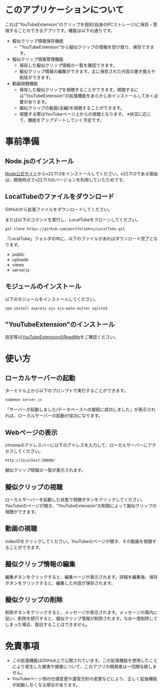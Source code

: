 # このアプリケーションについて
これは"YouTubeExtension"のクリップを個別(自身のPCストレージ)に保存・管理することのできるアプリです。機能は以下の通りです。
- 擬似クリップ情報保存機能
  - "YouTubeExtension"から擬似クリップの情報を受け取り、保存できます。
- 擬似クリップ情報管理機能
  - 保存した擬似クリップ情報の一覧を確認できます。
  - 擬似クリップ情報の編集ができます。主に保存された内容の書き換えや削除ができます。
- 動画視聴機能
  - 保存した擬似クリップを視聴することができます。視聴するには"YouTubeExtension"の拡張機能をあらかじめインストールしておく必要があります。
  - 擬似クリップの動画(全編)を視聴することができます。
  - 視聴する際はYouTubeページ上からの視聴となります。
※状況に応じて、機能をアップデートしていく予定です。

# 事前準備
## Node.jsのインストール
[Node公式サイト](https://nodejs.org/en)からv22.11.0をインストールしてください。v22.11.0である理由は、開発時点でv22.11.0のバージョンを利用していたためです。

## LocalTubeのファイルをダウンロード
GitHubから拡張ファイルをダウンロードしてください。

または以下のコマンドを実行し、LocalTubeをクローンしてください。
```
git clone https://github.com/portfoliokns/LocalTube.git
```

「LocalTube」フォルダの中に、以下のファイルがあればダウンロード完了となります。
- public
- uploads
- views
- server.js

## モジュールのインストール
以下のモジュールをインストールしてください。
```
npm install express ejs ejs-mate multer sqlite3
```

## "YouTubeExtension"のインストール
設定等は[YouTubeExtensionのReadMe](https://github.com/portfoliokns/YoutubeExtension)をご確認ください。

# 使い方
## ローカルサーバーの起動
ターミナル上から以下のプロンプトで実行することができます。
```:起動プロンプト
nodemon server.js
```
「サーバーが起動しました/データベースへの接続に成功しました」が表示されれば、ローカルサーバーの起動が成功になります。

## Webページの表示
chromeのアドレスバーに以下のアドレスを入力して、ローカルサーバーにアクセスしてください。
```:アドレス
http://localhost:50000/
```
擬似クリップ情報の一覧が表示されます。

## 擬似クリップの視聴
ローカルサーバーを起動した状態で視聴ボタンをクリックしてください。YouTubeのページが開き、"YouTubeExtension"の制御によって擬似クリップの視聴ができます。

## 動画の視聴
videoIDをクリックしてください。YouTubeのページが開き、その動画を視聴することができます。

## 擬似クリップ情報の編集
編集ボタンをクリックすると、編集ページが表示されます。詳細を編集後、保存ボタンをクリックすると、編集した内容が保存されます。

## 擬似クリップの削除
削除ボタンをクリックすると、メッセージが表示されます。メッセージの案内に従い、削除を続行すると、擬似クリップ情報が削除されます。なお一度削除してしまった場合、復旧することはできません。

# 免責事項
- この拡張機能はGitHub上で公開されています。この拡張機能を使用したことにより発生した被害や損害について、このアプリの開発者は一切関与致しません。
- YouTubeページ側の仕様変更や運営方針の変更などにより、正しく拡張機能が起動しなくなる場合があります。
